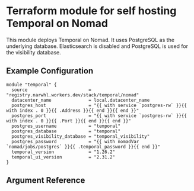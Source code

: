 # Terraform module for self hosting Temporal on Nomad

This module deploys Temporal on Nomad. It uses PostgreSQL as the underlying
database. Elasticsearch is disabled and PostgreSQL is used for the visibility
database.

## Example Configuration

```hcl
module "temporal" {
  source                       = "registry.narwhl.workers.dev/stack/temporal/nomad"
  datacenter_name              = local.datacenter_name
  postgres_host                = "{{ with service `postgres-rw` }}{{ with index . 0 }}{{ .Address }}{{ end }}{{ end }}"
  postgres_port                = "{{ with service `postgres-rw` }}{{ with index . 0 }}{{ .Port }}{{ end }}{{ end }}"
  postgres_username            = "temporal"
  postgres_database            = "temporal"
  postgres_visibility_database = "temporal_visibility"
  postgres_password            = "{{ with nomadVar `nomad/jobs/postgres` }}{{ .temporal_password }}{{ end }}"
  temporal_version             = "1.26.2"
  temporal_ui_version          = "2.31.2"
}
```

## Argument Reference